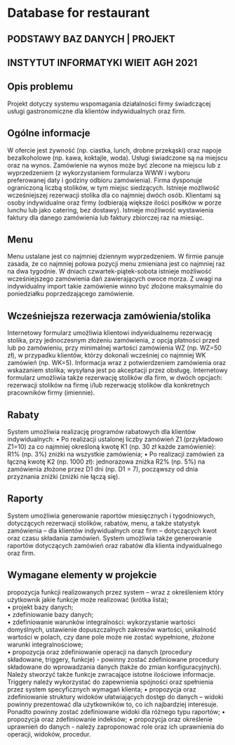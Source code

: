 # Database for restaurant
## PODSTAWY BAZ DANYCH | PROJEKT
## INSTYTUT INFORMATYKI WIEIT AGH 2021

## Opis problemu
Projekt dotyczy systemu wspomagania działalności firmy świadczącej usługi gastronomiczne dla klientów
indywidualnych oraz firm. 

## Ogólne informacje
W ofercie jest żywność (np. ciastka, lunch, drobne przekąski) oraz napoje bezalkoholowe (np. kawa, koktajle, woda).
Usługi świadczone są na miejscu oraz na wynos. Zamówienie na wynos może być zlecone na miejscu lub
z wyprzedzeniem (z wykorzystaniem formularza WWW i wyboru preferowanej daty i godziny odbioru zamówienia).
Firma dysponuje ograniczoną liczbą stolików, w tym miejsc siedzących. Istnieje możliwość wcześniejszej rezerwacji
stolika dla co najmniej dwóch osób.
Klientami są osoby indywidualne oraz firmy (odbierają większe ilości posiłków w porze lunchu lub jako catering, bez
dostawy). Istnieje możliwość wystawienia faktury dla danego zamówienia lub faktury zbiorczej raz na miesiąc. 

## Menu
Menu ustalane jest co najmniej dziennym wyprzedzeniem. W firmie panuje zasada, że co najmniej połowa pozycji
menu zmieniana jest co najmniej raz na dwa tygodnie.
W dniach czwartek-piątek-sobota istnieje możliwość wcześniejszego zamówienia dań zawierających owoce morza.
Z uwagi na indywidualny import takie zamówienie winno być złożone maksymalnie do poniedziałku
poprzedzającego zamówienie. 

## Wcześniejsza rezerwacja zamówienia/stolika
Internetowy formularz umożliwia klientowi indywidualnemu rezerwację stolika, przy jednoczesnym złożeniu
zamówienia, z opcją płatności przed lub po zamówieniu, przy minimalnej wartości zamówienia WZ (np. WZ=50 zł),
w przypadku klientów, którzy dokonali wcześniej co najmniej WK zamówień (np. WK=5). Informacja wraz z
potwierdzeniem zamówienia oraz wskazaniem stolika; wysyłana jest po akceptacji przez obsługę.
Internetowy formularz umożliwia także rezerwację stolików dla firm, w dwóch opcjach: rezerwacji stolików na firmę
i/lub rezerwację stolików dla konkretnych pracowników firmy (imiennie).

## Rabaty
System umożliwia realizację programów rabatowych dla klientów indywidualnych:
• Po realizacji ustalonej liczby zamówień Z1 (przykładowo Z1=10) za co najmniej określoną kwotę K1 (np. 30
zł każde zamówienie): R1% (np. 3%) zniżki na wszystkie zamówienia;
• Po realizacji zamówień za łączną kwotę K2 (np. 1000 zł): jednorazowa zniżka R2% (np. 5%) na zamówienia
złożone przez D1 dni (np. D1 = 7), począwszy od dnia przyznania zniżki (zniżki nie łączą się). 

## Raporty
System umożliwia generowanie raportów miesięcznych i tygodniowych, dotyczących rezerwacji stolików, rabatów,
menu, a także statystyk zamówienia – dla klientów indywidualnych oraz firm – dotyczących kwot oraz czasu
składania zamówień.
System umożliwia także generowanie raportów dotyczących zamówień oraz rabatów dla klienta indywidualnego
oraz firm. 

## Wymagane elementy w projekcie
propozycja funkcji realizowanych przez system – wraz z określeniem który użytkownik jakie funkcje może
realizować (krótka lista); </br>
• projekt bazy danych; </br>
• zdefiniowanie bazy danych; </br>
• zdefiniowanie warunków integralności: wykorzystanie wartości domyślnych, ustawienie dopuszczalnych
zakresów wartości, unikalność wartości w polach, czy dane pole może nie zostać wypełnione, złożone warunki
integralnościowe; </br>
• propozycja oraz zdefiniowanie operacji na danych (procedury składowane, triggery, funkcje) - powinny zostać
zdefiniowane procedury składowane do wprowadzania danych (także do zmian konfiguracyjnych). Należy
stworzyć także funkcje zwracające istotne ilościowe informacje. Triggery należy wykorzystać do zapewnienia
spójności oraz spełnienia przez system specyficznych wymagań klienta;
• propozycja oraz zdefiniowanie struktury widoków ułatwiających dostęp do danych – widoki powinny
prezentować dla użytkowników to, co ich najbardziej interesuje. Ponadto powinny zostać zdefiniowane widoki
dla różnego typu raportów;
• propozycja oraz zdefiniowanie indeksów;
• propozycja oraz określenie uprawnień do danych - należy zaproponować role oraz ich uprawnienia do operacji,
widoków, procedur.
